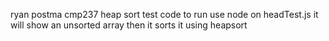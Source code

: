 ryan postma
cmp237
heap sort test code
to run use node on headTest.js
it will show an unsorted array then it sorts it using heapsort
